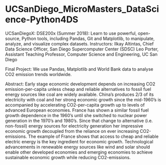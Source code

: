 # UCSanDiego_MicroMasters_DataScience-Python4DS
UCSanDiegoX: DSE200x (Summer 2018): Learn to use powerful, open-source, Python tools, including Pandas, Git and Matplotlib, to manipulate, analyze, and visualize complex datasets. Instructors: Ilkay Altintas, Chief Data Science Officer, San Diego Supercomputer Center (SDSC) Leo Porter, Assistant Teaching Professor, Computer Science and Engineering, UC San Diego

Final Project: We use Pandas, Matplotlib and World Bank data to analyse CO2 emission trends worldwide.

Abstract: Early stage economic development depends on increasing CO2 emission-per-capita unless cheap and reliable alternatives to
fossil fuel energy sources like coal are widely available. China’s produces 2/3 of its electricity with coal and her strong
economic growth since the mid-1960’s is accompanied by accelerating CO2-per-capita growth up to levels of advanced European
economies. France has shown a similar fossil fuel growth dependence in the 1960’s until she switched to nuclear power generation in
the 1970’s and 1980’s. Since that change to alternative (i.e. non-fossil) energy sources for electricity generation her impressive
economic growth decoupled from the reliance on ever increasing CO2-emissions. The example of France shows that access to cheap and
reliable electric energy is the key ingredient for economic growth. Technological advancements in renewable energy sources like
wind and solar should enable other developed economies and emerging economies to achieve sustainable economic growth while reducing
CO2-emissions. 
